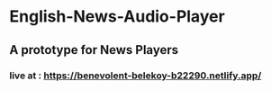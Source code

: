 # English-News-Audio-Player
## A prototype for News Players
### live at :  https://benevolent-belekoy-b22290.netlify.app/ 
